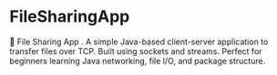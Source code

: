 # FileSharingApp
🚀 File Sharing App . A simple Java-based client-server application to transfer files over TCP. Built using sockets and streams. Perfect for beginners learning Java networking, file I/O, and package structure.
